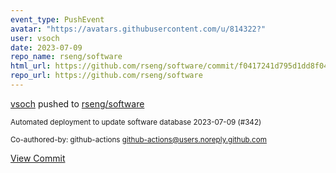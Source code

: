 ```yaml
---
event_type: PushEvent
avatar: "https://avatars.githubusercontent.com/u/814322?"
user: vsoch
date: 2023-07-09
repo_name: rseng/software
html_url: https://github.com/rseng/software/commit/f0417241d795d1dd8f048c16d74fdc7e380604fa
repo_url: https://github.com/rseng/software
---
```


<a href='https://github.com/vsoch' target='_blank'>vsoch</a> pushed to <a href='https://github.com/rseng/software' target='_blank'>rseng/software</a>

<small>Automated deployment to update software database 2023-07-09 (#342)

Co-authored-by: github-actions <github-actions@users.noreply.github.com></small>

<a href='https://github.com/rseng/software/commit/f0417241d795d1dd8f048c16d74fdc7e380604fa' target='_blank'>View Commit</a>